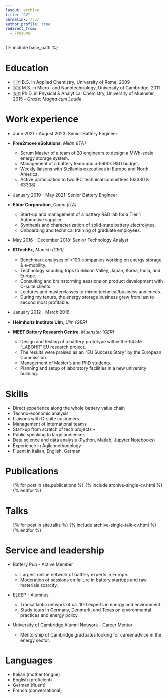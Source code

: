 ```yaml
---
layout: archive
title: "CV"
permalink: /cv/
author_profile: true
redirect_from:
  - /resume
---
```


{% include base_path %}

Education
======
* 🇮🇹 B.S. in Applied Chemistry, University of Rome, 2009
* 🇬🇧 M.S. in Micro- and Nanotechnology, University of Cambridge, 2011
* 🇩🇪 Ph.D. in Physical & Analytical Chemistry, University of Muenster, 2015 - *Grade: Magna cum Laude*

Work experience
======
* June 2021 - August 2023: Senior Battery Engineer
* **Free2move eSolutions**, *Milan (ITA)*

  * Scrum Master of a team of 20 engineers to design a MWh-scale energy storage system.
  * Management of a battery team and a €600k R&D budget.
  * Weekly liaisons with Stellantis executives in Europe and North America.
  * Active participation to two IEC technical committees (63330 & 63338).

* January 2019 - May 2021: Senior Battery Engineer
* **Eldor Corporation**, *Como (ITA)*

  * Start-up and management of a battery R&D lab for a Tier 1 Automotive supplier.
  * Synthesis and characterization of solid-state battery electrolytes.
  * Onboarding and technical training of graduate employees.

* May 2016 - December 2018: Senior Technology Analyst
* **IDTechEx**, *Munich (GER)*

  * Benchmark analyses of >100 companies working on energy storage & e-mobility.
  * Technology scouting trips to Silicon Valley, Japan, Korea, India, and Europe.
  * Consulting and brainstorming sessions on product development with C-suite clients.
  * Lectures and masterclasses to mixed technical/business audiences.
  * During my tenure, the energy storage business grew from last to second most profitable.

* January 2012 - March 2016
* **Helmholtz Institute Ulm**, *Ulm (GER)*
* **MEET Battery Research Centre**, *Muenster (GER)*

  * Design and testing of a battery prototype within the €4.5M “LABOHR” EU research project. 
  * The results were praised as an “EU Success Story” by the European Commission.
  * Management of Master’s and PhD students.
  * Planning and setup of laboratory facilities in a new university building.

Skills
======
 * Direct experience along the whole battery value chain
 * Techno-economic analysis
 * Liaisons with C-suite customers
 * Management of international teams
 * Start-up from scratch of tech projects	•	
 * Public speaking to large audiences
 * Data science and data analysis (Python, Matlab, Jupyter Notebooks)
 * Experience in Agile methodology
 * Fluent in Italian, English, German 

Publications
======
  <ul>{% for post in site.publications %}
    {% include archive-single-cv.html %}
  {% endfor %}</ul>
  
Talks
======
  <ul>{% for post in site.talks %}
    {% include archive-single-talk-cv.html %}
  {% endfor %}</ul>
  
Service and leadership
======
* Battery Pub - Active Member

  * Largest online network of battery experts in Europe.
  * Moderation of sessions on failure in battery startups and raw materials scarcity.

* ELEEP - Alumnus

  * Transatlantic network of ca. 100 experts in energy and environment.
  * Study tours in Germany, Denmark, and Texas on environmental practices and energy policy.

* University of Cambridge Alumni Network - Career Mentor
  
  * Mentorship of Cambridge graduates looking for career advice in the energy sector.

Languages
======
* Italian (mother tongue)
* English (proficient)
* German (fluent)
* French (conversational)
